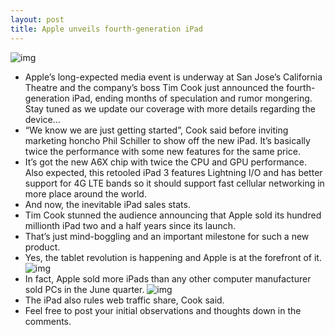```yaml
---
layout: post
title: Apple unveils fourth-generation iPad
---
```

![img](http://media.idownloadblog.com/wp-content/uploads/2012/10/iPad-image-004.jpg)
* Apple’s long-expected media event is underway at San Jose’s California Theatre and the company’s boss Tim Cook just announced the fourth-generation iPad, ending months of speculation and rumor mongering. Stay tuned as we update our coverage with more details regarding the device…
* “We know we are just getting started”, Cook said before inviting marketing honcho Phil Schiller to show off the new iPad. It’s basically twice the performance with some new features for the same price.
* It’s got the new A6X chip with twice the CPU and GPU performance. Also expected, this retooled iPad 3 features Lightning I/O and has better support for 4G LTE bands so it should support fast cellular networking in more place around the world.
* And now, the inevitable iPad sales stats.
* Tim Cook stunned the audience announcing that Apple sold its hundred millionth iPad two and a half years since its launch.
* That’s just mind-boggling and an important milestone for such a new product.
* Yes, the tablet revolution is happening and Apple is at the forefront of it.
![img](http://media.idownloadblog.com/wp-content/uploads/2012/10/iPad-image-001.jpg)
* In fact, Apple sold more iPads than any other computer manufacturer sold PCs in the June quarter.
![img](http://media.idownloadblog.com/wp-content/uploads/2012/10/iPad-image-002.jpg)
* The iPad also rules web traffic share, Cook said.
* Feel free to post your initial observations and thoughts down in the comments.

